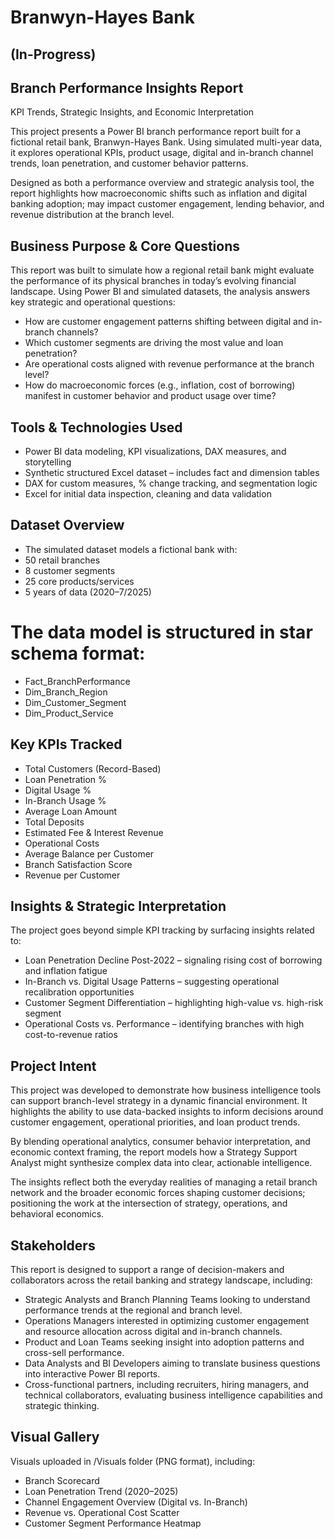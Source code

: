 # Branwyn-Hayes Bank
## **(In-Progress)**

## **Branch Performance Insights Report**  
KPI Trends, Strategic Insights, and Economic Interpretation

This project presents a Power BI branch performance report built for a fictional retail bank, Branwyn-Hayes Bank. Using simulated multi-year data, it explores operational KPIs, product usage, digital and in-branch channel trends, loan penetration, and customer behavior patterns.

Designed as both a performance overview and strategic analysis tool, the report highlights how macroeconomic shifts such as inflation and digital banking adoption; may impact customer engagement, lending behavior, and revenue distribution at the branch level.

## Business Purpose & Core Questions

This report was built to simulate how a regional retail bank might evaluate the performance of its physical branches in today’s evolving financial landscape.
Using Power BI and simulated datasets, the analysis answers key strategic and operational questions:

- How are customer engagement patterns shifting between digital and in-branch channels?
- Which customer segments are driving the most value and loan penetration?
- Are operational costs aligned with revenue performance at the branch level?
- How do macroeconomic forces (e.g., inflation, cost of borrowing) manifest in customer behavior and product usage over time?

## Tools & Technologies Used

- Power BI data modeling, KPI visualizations, DAX measures, and storytelling
- Synthetic structured Excel dataset – includes fact and dimension tables
- DAX for custom measures, % change tracking, and segmentation logic
- Excel for initial data inspection, cleaning and data validation

## Dataset Overview

- The simulated dataset models a fictional bank with:
- 50 retail branches
- 8 customer segments
- 25 core products/services
- 5 years of data (2020–7/2025)

# The data model is structured in star schema format:

- Fact_BranchPerformance
- Dim_Branch_Region
- Dim_Customer_Segment
- Dim_Product_Service

## Key KPIs Tracked

- Total Customers (Record-Based)
- Loan Penetration %
- Digital Usage %
- In-Branch Usage %
- Average Loan Amount
- Total Deposits
- Estimated Fee & Interest Revenue
- Operational Costs
- Average Balance per Customer
- Branch Satisfaction Score
- Revenue per Customer

## Insights & Strategic Interpretation

The project goes beyond simple KPI tracking by surfacing insights related to:
- Loan Penetration Decline Post-2022 – signaling rising cost of borrowing and inflation fatigue
- In-Branch vs. Digital Usage Patterns – suggesting operational recalibration opportunities
- Customer Segment Differentiation – highlighting high-value vs. high-risk segment
- Operational Costs vs. Performance – identifying branches with high cost-to-revenue ratios

## Project Intent

This project was developed to demonstrate how business intelligence tools can support branch-level strategy in a dynamic financial environment.
It highlights the ability to use data-backed insights to inform decisions around customer engagement, operational priorities, and loan product trends.

By blending operational analytics, consumer behavior interpretation, and economic context framing, the report models how a Strategy Support Analyst might synthesize complex data into clear, actionable intelligence.

The insights reflect both the everyday realities of managing a retail branch network and the broader economic forces shaping customer decisions; positioning the work at the intersection of strategy, operations, and behavioral economics.

## Stakeholders

This report is designed to support a range of decision-makers and collaborators across the retail banking and strategy landscape, including:
- Strategic Analysts and Branch Planning Teams looking to understand performance trends at the regional and branch level.
- Operations Managers interested in optimizing customer engagement and resource allocation across digital and in-branch channels.
- Product and Loan Teams seeking insight into adoption patterns and cross-sell performance.
- Data Analysts and BI Developers aiming to translate business questions into interactive Power BI reports.
- Cross-functional partners, including recruiters, hiring managers, and technical collaborators, evaluating business intelligence capabilities and strategic thinking.

## Visual Gallery

Visuals uploaded in /Visuals folder (PNG format), including:
- Branch Scorecard 
- Loan Penetration Trend (2020–2025)
- Channel Engagement Overview (Digital vs. In-Branch)
- Revenue vs. Operational Cost Scatter
- Customer Segment Performance Heatmap
